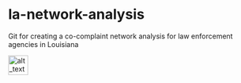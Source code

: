 # la-network-analysis
Git for creating a co-complaint network analysis for law enforcement agencies in Louisiana

[<img alt="alt_text" width="40px" src="images/image.PNG" />](https://github.com/aclu-national/la-network-analysis/blob/66d036481062d456d27be19bdc26445f2d0e4c0e/degree.png)
